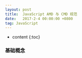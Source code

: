```yaml
---
layout: post
title:  JavaScript AMD 与 CMD 规范
date:   2017-2-4 00:00:00 +0800
tag: JavaScript
---
```

* content
{:toc}
### 基础概念

<br/>
<!-- more -->

